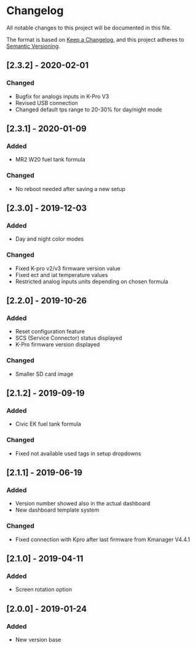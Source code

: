 # Changelog
All notable changes to this project will be documented in this file.

The format is based on [Keep a Changelog](https://keepachangelog.com/en/1.0.0/),
and this project adheres to [Semantic Versioning](https://semver.org/spec/v2.0.0.html).

## [2.3.2] - 2020-02-01
### Changed
- Bugfix for analogs inputs in K-Pro V3
- Revised USB connection
- Changed default tps range to 20-30% for day/night mode

## [2.3.1] - 2020-01-09
### Added
- MR2 W20 fuel tank formula

### Changed
- No reboot needed after saving a new setup

## [2.3.0] - 2019-12-03
### Added
- Day and night color modes

### Changed
- Fixed K-pro v2/v3 firmware version value
- Fixed ect and iat temperature values
- Restricted analog inputs units depending on chosen formula

## [2.2.0] - 2019-10-26
### Added
- Reset configuration feature
- SCS (Service Connector) status displayed
- K-Pro firmware version displayed 

### Changed
- Smaller SD card image

## [2.1.2] - 2019-09-19
### Added
- Civic EK fuel tank formula

### Changed
- Fixed not available used tags in setup dropdowns

## [2.1.1] - 2019-06-19
### Added
- Version number showed also in the actual dashboard
- New dashboard template system

### Changed
- Fixed connection with Kpro after last firmware from Kmanager V4.4.1

## [2.1.0] - 2019-04-11
### Added
- Screen rotation option

## [2.0.0] - 2019-01-24
### Added
- New version base 
